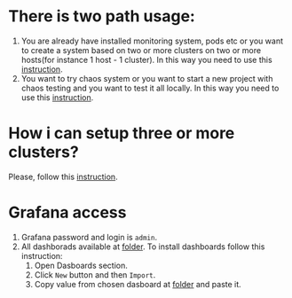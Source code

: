 # There is two path usage:
1. You are already have installed monitoring system, pods etc or you want to create a system based on two or more clusters on two or more hosts(for instance 1 host - 1 cluster). In this way you need to use this [instruction](separate/readme.md).
2. You want to try chaos system or you want to start a new project with chaos testing and you want to test it all locally. In this way you need to use this [instruction](local/readme.md).

# How i can setup three or more clusters?
Please, follow this [instruction](scaling/readme.md).

# Grafana access
1. Grafana password and login is `admin`.
2. All dashborads available at [folder](setup/common/monitoring/dasboards). To install dashboards follow this instruction:
   1. Open Dasboards section.
   2. Click `New` button and then `Import`.
   3. Copy value from chosen dasboard at [folder](setup/common/monitoring/dasboards) and paste it.
